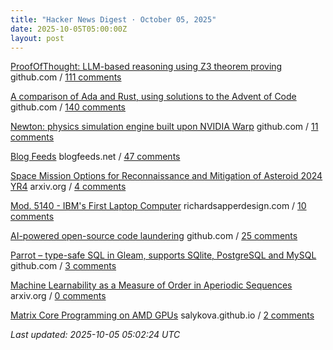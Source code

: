 ```yaml
---
title: "Hacker News Digest · October 05, 2025"
date: 2025-10-05T05:00:00Z
layout: post
---
```


[ProofOfThought: LLM-based reasoning using Z3 theorem proving](https://github.com/DebarghaG/proofofthought)  github.com / [111 comments](https://news.ycombinator.com/item?id=45475529)

[A comparison of Ada and Rust, using solutions to the Advent of Code](https://github.com/johnperry-math/AoC2023/blob/master/More_Detailed_Comparison.md)  github.com / [140 comments](https://news.ycombinator.com/item?id=45473861)

[Newton: physics simulation engine built upon NVIDIA Warp](https://github.com/newton-physics/newton)  github.com / [11 comments](https://news.ycombinator.com/item?id=45440071)

[Blog Feeds](https://blogfeeds.net)  blogfeeds.net / [47 comments](https://news.ycombinator.com/item?id=45475808)

[Space Mission Options for Reconnaissance and Mitigation of Asteroid 2024 YR4](https://arxiv.org/abs/2509.12351)  arxiv.org / [4 comments](https://news.ycombinator.com/item?id=45477742)

[Mod. 5140 - IBM's First Laptop Computer](https://richardsapperdesign.com/products/mod-5140/)  richardsapperdesign.com / [10 comments](https://news.ycombinator.com/item?id=45477971)

[AI-powered open-source code laundering](https://github.com/SudoMaker/rEFui/blob/main/HALL_OF_SHAME.md)  github.com / [25 comments](https://news.ycombinator.com/item?id=45477661)

[Parrot – type-safe SQL in Gleam, supports SQlite, PostgreSQL and MySQL](https://github.com/daniellionel01/parrot)  github.com / [3 comments](https://news.ycombinator.com/item?id=45478033)

[Machine Learnability as a Measure of Order in Aperiodic Sequences](https://arxiv.org/abs/2509.18103)  arxiv.org / [0 comments](https://news.ycombinator.com/item?id=45444062)

[Matrix Core Programming on AMD GPUs](https://salykova.github.io/matrix-cores-cdna)  salykova.github.io / [2 comments](https://news.ycombinator.com/item?id=45476821)


_Last updated: 2025-10-05 05:02:24 UTC_
